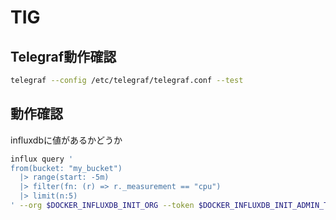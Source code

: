 # TIG

## Telegraf動作確認

```bash
telegraf --config /etc/telegraf/telegraf.conf --test
```

## 動作確認

influxdbに値があるかどうか

```bash
influx query '
from(bucket: "my_bucket")
  |> range(start: -5m)
  |> filter(fn: (r) => r._measurement == "cpu")
  |> limit(n:5)
' --org $DOCKER_INFLUXDB_INIT_ORG --token $DOCKER_INFLUXDB_INIT_ADMIN_TOKEN --host http://localhost:8086
```
